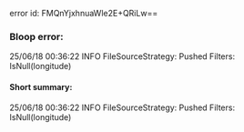 error id: FMQnYjxhnuaWle2E+QRiLw==
### Bloop error:

25/06/18 00:36:22 INFO FileSourceStrategy: Pushed Filters: IsNull(longitude)
#### Short summary: 

25/06/18 00:36:22 INFO FileSourceStrategy: Pushed Filters: IsNull(longitude)